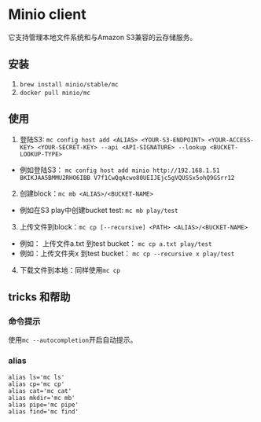 # Minio client

它支持管理本地文件系统和与Amazon S3兼容的云存储服务。

## 安装

1. `brew install minio/stable/mc`
2. `docker pull minio/mc`

## 使用

1. 登陆S3: `mc config host add <ALIAS> <YOUR-S3-ENDPOINT> <YOUR-ACCESS-KEY> <YOUR-SECRET-KEY> --api <API-SIGNATURE> --lookup <BUCKET-LOOKUP-TYPE>`
  * 例如登陆S3： `mc config host add minio http://192.168.1.51 BKIKJAA5BMMU2RHO6IBB V7f1CwQqAcwo80UEIJEjc5gVQUSSx5ohQ9GSrr12`
2. 创建block：`mc mb <ALIAS>/<BUCKET-NAME>`
  * 例如在S3 play中创建bucket test: `mc mb play/test`
3. 上传文件到block：`mc cp [--recursive] <PATH> <ALIAS>/<BUCKET-NAME>`
  * 例如： 上传文件a.txt 到test bucket： `mc cp a.txt play/test`
  * 例如：上传文件夹x 到test bucket： `mc cp --recursive x play/test`
4. 下载文件到本地：同样使用`mc cp`

## tricks 和帮助

### 命令提示

使用`mc --autocompletion`开启自动提示。

### alias

```shell
alias ls='mc ls'
alias cp='mc cp'
alias cat='mc cat'
alias mkdir='mc mb'
alias pipe='mc pipe'
alias find='mc find'
```

